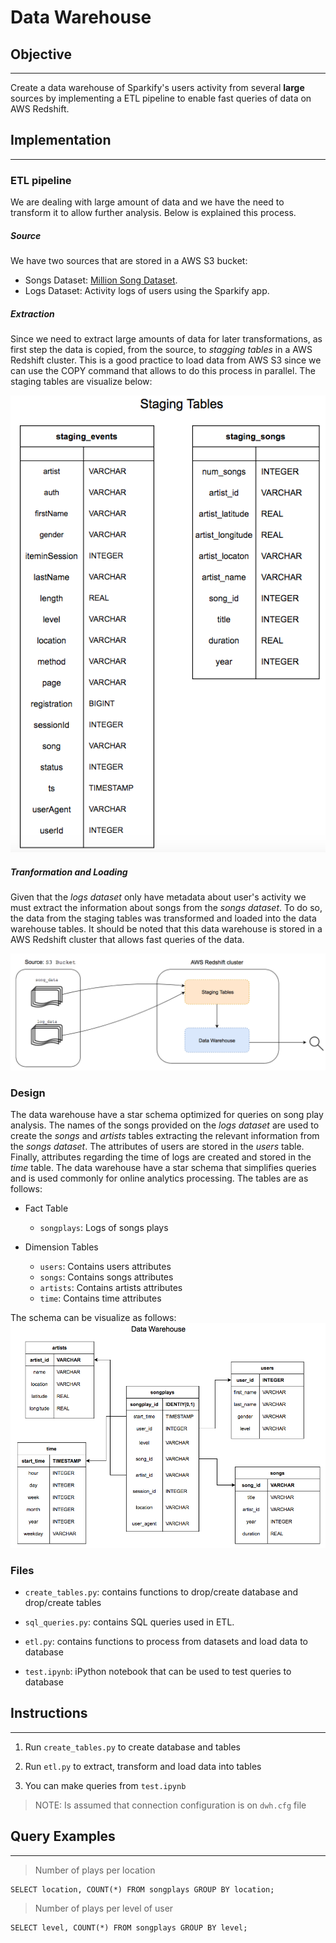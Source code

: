 # Data Warehouse

## Objective

---

Create a data warehouse of Sparkify's users activity from several **large** sources by implementing a ETL pipeline to enable fast queries of data on AWS Redshift.

## Implementation

---

### ETL pipeline

We are dealing with large amount of data and we have the need to transform it to allow further analysis. Below is explained this process.

##### Source
We have two sources that are stored in a AWS S3 bucket: 
- Songs Dataset: [Million Song Dataset](http://millionsongdataset.com/).
- Logs Dataset: Activity logs of users using the Sparkify app.

##### Extraction
Since we need to extract large amounts of data for later transformations, as first step the data is copied, from the source, to *stagging tables* in a AWS Redshift cluster. This is a good practice to load data from AWS S3 since we can use the COPY command that allows to do this process in parallel. The staging tables are visualize below:


![staging_tables](diagram02.png)


##### Tranformation and Loading
Given that the *logs dataset* only have metadata about user's activity we must extract the information about songs from the *songs dataset*. To do so, the data from the staging tables was transformed and loaded into the data warehouse tables. It should be noted that this data warehouse is stored in a AWS Redshift cluster that allows fast queries of the data. 

![etl](diagram01.png)


### Design

The data warehouse have a star schema optimized for queries on song play analysis. The names of the songs provided on the *logs dataset* are used to create the *songs* and *artists* tables extracting the relevant information from the *songs dataset*. The attributes of users are stored in the *users* table. Finally, attributes regarding the time of logs are created and stored in the *time* table. The data warehouse have a star schema that simplifies queries and is used commonly for online analytics processing. The tables are as follows:

- Fact Table
    - `songplays`: Logs of songs plays 
    
- Dimension Tables
    - `users`: Contains users attributes
    - `songs`: Contains songs attributes
    - `artists`: Contains artists attributes
    - `time`: Contains time attributes

The schema can be visualize as follows:
![Schema](diagram03.png)


### Files

- `create_tables.py`: contains functions to drop/create database and drop/create tables

- `sql_queries.py`: contains SQL queries used in ETL.

- `etl.py`: contains functions to process from datasets and load data to database

- `test.ipynb`: iPython notebook that can be used to test queries to database

## Instructions

---

1. Run `create_tables.py` to create database and tables

2. Run `etl.py` to extract, transform and load data into tables

3. You can make queries from `test.ipynb`

> NOTE: Is assumed that connection configuration is on `dwh.cfg` file

## Query Examples

---

> Number of plays per location

```
SELECT location, COUNT(*) FROM songplays GROUP BY location;
```

> Number of plays per level of user

```
SELECT level, COUNT(*) FROM songplays GROUP BY level;
```